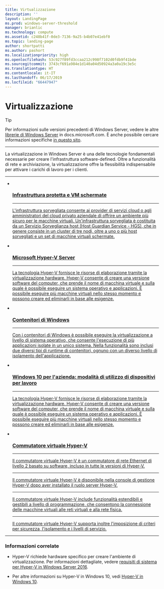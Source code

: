 ```yaml
---
title: Virtualizzazione
description: ''
layout: LandingPage
ms.prod: windows-server-threshold
manager: brianlic
ms.technology: compute
ms.assetid: c248b41f-0de3-7136-9a25-b4b07e41ebf0
ms.topic: landing-page
author: shortpatti
ms.author: pashort
ms.localizationpriority: high
ms.openlocfilehash: 53c927f89fd3ccaa212c998f7102d0fdb9f41bde
ms.sourcegitcommit: 3743cf691a984e1d140a04d50924a3a0a19c3e5c
ms.translationtype: HT
ms.contentlocale: it-IT
ms.lasthandoff: 06/17/2019
ms.locfileid: "66447947"
---
```

# <a name="virtualization"></a>Virtualizzazione

>[!TIP]
> Per informazioni sulle versioni precedenti di Windows Server, vedere le altre [librerie di Windows Server](/previous-versions/windows/) in docs.microsoft.com. È anche possibile cercare informazioni specifiche [in questo sito](https://docs.microsoft.com/search/index?search=Windows+Server&dataSource=previousVersions).

<HR />

La virtualizzazione in Windows Server è una delle tecnologie fondamentali necessarie per creare l'infrastruttura software-defined. Oltre a funzionalità di rete e archiviazione, la virtualizzazione offre la flessibilità indispensabile per attivare i carichi di lavoro per i clienti.

<HR />
<ul class="cardsI panelContent">
<li>
          <a href="../security/guarded-fabric-shielded-vm/guarded-fabric-and-shielded-vms.md">
          <div class="cardSize">
            <div class="cardPadding">
                <div class="card">
                    <div class="cardImageOuter">
                        <div class="cardImage">
                            <img src="../media/i-virtualize.svg" alt="" />
                        </div>
                    </div>
                    <div class="cardText">
                        <h3>Infrastruttura protetta e VM schermate</h3>
<HR />
                        <p>L'infrastruttura sorvegliata consente ai provider di servizi cloud o agli amministratori del cloud privato aziendale di offrire un ambiente più sicuro per le macchine virtuali. Un'infrastruttura sorvegliata è costituita da un Servizio Sorveglianza host (Host Guardian Service - HGS), che in genere consiste in un cluster di tre nodi, oltre a uno o più host sorvegliati e un set di macchine virtuali schermate.</p>
                     </div>
                  </div>
              </div>
          </div>
       </a>
    </li>
<li>
          <a href="https://docs.microsoft.com/windows-server/virtualization/hyper-v/hyper-v-server-2016">
          <div class="cardSize">
            <div class="cardPadding">
                <div class="card">
                    <div class="cardImageOuter">
                        <div class="cardImage">
                        <img src="../media/i-virtualize.svg" alt="" />
                        </div>
                    </div>
                    <div class="cardText">
                        <h3>Microsoft Hyper-V Server</h3>
<HR />
                        <p>La tecnologia Hyper-V fornisce le risorse di elaborazione tramite la virtualizzazione hardware. Hyper-V consente di creare una versione software del computer, che prende il nome di macchina virtuale e sulla quale è possibile eseguire un sistema operativo e applicazioni. È possibile eseguire più macchine virtuali nello stesso momento e possono creare ed eliminarli in base alle esigenze.</p>
                     </div>
                  </div>
              </div>
          </div>
       </a>
    </li>
<li>
         <a href="https://docs.microsoft.com/virtualization/windowscontainers">
         <div class="cardSize">
            <div class="cardPadding">
                <div class="card">
                    <div class="cardImageOuter">
                        <div class="cardImage">
                            <img src="../media/i-virtualize.svg" alt="" />
                        </div>
                    </div>
                    <div class="cardText">
                        <h3>Contenitori di Windows</h3>
<HR />
                        <p>Con i contenitori di Windows è possibile eseguire la virtualizzazione a livello di sistema operativo, che consente l'esecuzione di più applicazioni isolate in un unico sistema. Nella funzionalità sono inclusi due diversi tipi di runtime di contenitori, ognuno con un diverso livello di isolamento dell'applicazione.</p>
                     </div>
                  </div>
              </div>
          </div>
       </a>
    </li>
<li>
      <a href="hyper-v/Hyper-V-on-Windows-Server.md">
         <div class="cardSize">
            <div class="cardPadding">
                <div class="card">
                    <div class="cardImageOuter">
                        <div class="cardImage">
                            <img src="../media/i-virtualize.svg" alt="" />
                        </div>
                    </div>
                    <div class="cardText">
                       <h3>Windows 10 per l'azienda: modalità di utilizzo di dispositivi per lavoro</h3>
<HR />
                       <p>La tecnologia Hyper-V fornisce le risorse di elaborazione tramite la virtualizzazione hardware. Hyper-V consente di creare una versione software del computer, che prende il nome di macchina virtuale e sulla quale è possibile eseguire un sistema operativo e applicazioni. È possibile eseguire più macchine virtuali nello stesso momento e possono creare ed eliminarli in base alle esigenze.</p>
                     </div>
                  </div>
              </div>
          </div>
       </a>
    </li>
<li>
          <a href="hyper-v-virtual-switch/Hyper-V-Virtual-Switch.md">
          <div class="cardSize">
            <div class="cardPadding">
                <div class="card">
                    <div class="cardImageOuter">
                        <div class="cardImage">
                            <img src="../media/i-virtualize.svg" alt="" />
                        </div>
                    </div>
                    <div class="cardText">
                        <h3>Commutatore virtuale Hyper-V</h3>
<HR />
                        <p>Il commutatore virtuale Hyper-V è un commutatore di rete Ethernet di livello 2 basato su software, incluso in tutte le versioni di Hyper-V.</p>
<HR />
                        <p>Il commutatore virtuale Hyper-V è disponibile nella console di gestione Hyper-V dopo aver installato il ruolo server Hyper-V.</p>
<HR />
                        <p>Il commutatore virtuale Hyper-V include funzionalità estendibili e gestibili a livello di programmazione, che consentono la connessione delle macchine virtuali alle reti virtuali e alla rete fisica.</p>
<HR />
                        <p>Il commutatore virtuale Hyper-V supporta inoltre l'imposizione di criteri per sicurezza, l'isolamento e i livelli di servizio.</p>
                     </div>
                  </div>
              </div>
          </div>
       </a>
    </li>
</ul>

---

### <a name="related"></a>Informazioni correlate

- Hyper-V richiede hardware specifico per creare l'ambiente di virtualizzazione. Per informazioni dettagliate, vedere [requisiti di sistema per Hyper-V in Windows Server 2016](./hyper-v/system-requirements-for-hyper-v-on-windows.md). 

- Per altre informazioni su Hyper-V in Windows 10, vedi [Hyper-V in Windows 10](https://docs.microsoft.com/virtualization/hyper-v-on-windows).

